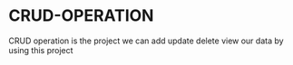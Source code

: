 # CRUD-OPERATION
CRUD operation is the project we can add update delete view our data by using this project
